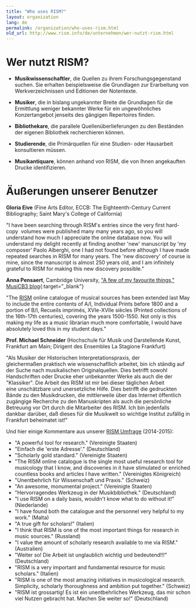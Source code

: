 ```yaml
---
title: "Who uses RISM?"
layout: organization
lang: de
permalink: /organization/who-uses-rism.html
old_url: http://www.rism.info/de/unternehmen/wer-nutzt-rism.html
---
```


# Wer nutzt RISM?

* **Musikwissenschaftler**, die Quellen zu ihrem Forschungsgegenstand suchen. Sie erhalten beispielsweise die Grundlagen zur Erarbeitung von Werkverzeichnissen und Editionen der Notentexte.

* **Musiker**, die in bislang ungekannter Breite die Grundlagen für die Ermittlung weniger bekannter Werke für ein ungewöhnliches Konzertangebot jenseits des gängigen Repertoires finden.

* **Bibliothekare**, die parallele Quellenüberlieferungen zu den Beständen der eigenen Bibliothek recherchieren können.

* **Studierende**, die Primärquellen für eine Studien- oder Hausarbeit konsultieren müssen.

* **Musikantiquare**, können anhand von RISM, die von Ihnen angekauften Drucke identifizieren.

# Äußerungen unserer Benutzer

**Gloria Eive** (Fine Arts Editor, ECCB: The Eighteenth-Century Current Bibliography; Saint Mary's College of California)

"I have been searching through RISM's entries since the very first hard-copy  volumes were published many many years ago, so you will understand how much I appreciate the online database now. You will understand my delight recently at finding another 'new' manuscript by 'my composer' Paolo Alberghi, one I had not found before although I have made repeated searches in RISM for many years. The 'new discovery' of course is mine, since the manuscript is almost 250 years old, and I am infinitely grateful to RISM for making this new discovery possible."

**Anna Pensaert**, Cambridge University, ["A few of my favourite things," MusiCB3 blog](https://musicb3.wordpress.com/2015/10/30/a-few-of-my-favourite-things/){:target="_blank"}

"The [RISM](/new_at_rism/2015/05/21/printed-music-ai-and-bi-now-in-risms-online.html) online catalogue of musical sources has been extended last May to include the entire contents of A/I, Individual Prints before 1800 and a portion of B/I, Recueils imprimés, XVIe-XVIIe siècles (Printed collections of the 16th-17th centuries), covering the years 1500-1550. Not only is this making my life as a music librarian much more comfortable, I would have absolutely loved this in my student days."

**Prof. Michael Schneider** (Hochschule für Musik und Darstellende Kunst, Frankfurt am Main; Dirigent des Ensembles La Stagione Frankfurt)

"Als Musiker der Historischen Interpretationspraxis, der gleichermaßen praktisch wie wissenschafllich arbeitet, bin ich ständig auf der Suche nach musikalischen Originalquellen. Dies betrifft sowohl Handschriften oder Drucke eher unbekannter Werke als auch die der "Klassiker". Die Arbeit des RISM ist mir bei dieser täglichen Arbeit eine unschätzbare und unersetzliche Hilfe. Dies betrifft die gedruckten Bände zu den Musikdrucken, die mittlerweile über das Internet öffentlich zugängige Recherche zu den Manuskripten als auch die persönliche Betreuung vor Ort durch die Mitarbeiter des RISM. Ich bin jedenfalls dankbar darüber, daß dieses für die Musikwelt so wichtige Institut zufällig in Frankfurt beheimatet ist!"

Und hier einige Kommentare aus unserer [RISM Umfrage](/community/survey.html) (2014-2015):

* "A powerful tool for research." (Vereinigte Staaten)
* "Einfach die 'erste Adresse'." (Deutschland)
* "Scholarly gold standard." (Vereinigte Staaten)
* "The RISM online catalogue is the single most useful research tool for musicology that I know, and discoveries in it have stimulated or enriched countless books and articles I have written." (Vereinigtes Königreich)
* "Unentbehrlich für Wissenschaft und Praxis." (Schweiz)
* "An awesome, monumental project." (Vereinigte Staaten)
* "Hervorragendes Werkzeug in der Musikbibliothek." (Deutschland)
* "I use RISM on a daily basis, wouldn't know what to do without it!" (Niederlande)
* "I have found both the catalogue and the personnel very helpful to my work." (Malta)
* "A true gift for scholars!" (Italien)
* "I think that RISM is one of the most important things for research in music sources." (Russland)
* "I value the amount of scholarly research available to me via RISM." (Australien)
* "Weiter so! Die Arbeit ist unglaublich wichtig und bedeutend!!!" (Deutschland)
* "RISM is a very important and fundamental resource for music scholars." (Italien)
* "RISM is one of the most amazing initiatives in musicological research. Simplicity, scholarly thoroughness and ambition put together." (Schweiz)
* "RISM ist grossartig! Es ist ein unentbehrliches Werkzeug, das mir schon viel Nutzen gebracht hat. Machen Sie weiter so!" (Deutschland)